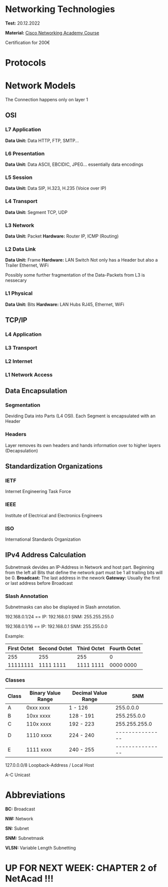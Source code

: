 # Networking Technologies
**Test:** 20.12.2022

**Material:** [Cisco Networking Academy Course](hhttps://lms.netacad.com/course/view.php?id=1494354) 

Certification for 200€

# Protocols

# Network Models
The Connection happens only on layer 1
## OSI
### L7 Application
**Data Unit:** Data
HTTP, FTP, SMTP...
### L6 Presentation
**Data Unit:** Data
ASCII, EBCIDIC, JPEG... essentially data encodings
### L5 Session
**Data Unit:** Data
SIP, H.323, H.235 (Voice over IP)
### L4 Transport
**Data Unit:** Segment
TCP, UDP
### L3 Network
**Data Unit:** Packet
**Hardware:** Router
IP, ICMP (Routing)
### L2 Data Link
**Data Unit:** Frame
**Hardware:** LAN Switch
Not only has a Header but also a Trailer
Ethernet, WiFi

Possibly some further fragmentation of the Data-Packets from L3 is nessecary 
### L1 Physical
**Data Unit:** Bits
**Hardware:** LAN Hubs
RJ45, Ethernet, WiFi

## TCP/IP
### L4 Application
### L3 Transport
### L2 Internet
### L1 Network Access

## Data Encapsulation
### Segmentation
Deviding Data into Parts (L4 OSI).
Each Segment is encapsulated with an Header
### Headers
Layer removes its own headers and hands information over to higher layers (Decapsulation)

## Standardization Organizations
### IETF
Internet Engineering Task Force
### IEEE
Institute of Electrical and Electronics Engineers
### ISO
International Standards Organization
## IPv4 Address Calculation
Subnetmask devides an IP-Address in Network and host part.
Beginning from the left all Bits that define the network part must be 1 all trailing bits will be 0.
**Broadcast:** The last address in the nework
**Gateway:** Usually the first or last address before Broadcast
### Slash Annotation
Subnetmasks can also be displayed in Slash annotation. 

192.168.0.1/24 == IP: 192.168.0.1 SNM: 255.255.255.0

192.168.0.1/16 == IP: 192.168.0.1 SNM: 255.255.0.0


Example:

| First Octet | Second Octet | Third Octet | Fourth Octet |
| - | - | - | - |
| 255 | 255 | 255 | 0 |
| 11111111 | 1111 1111| 1111 1111| 0000 0000 |

### Classes
| Class | Binary Value Range | Decimal Value Range | SNM |
| - | - | - | - |
| A | 0xxx xxxx | 1 - 126 | 255.0.0.0 |
| B | 10xx xxxx | 128 - 191| 255.255.0.0 |
| C | 110x xxxx | 192 - 223 | 255.255.255.0 |
| D | 1110 xxxx | 224 - 240 | ---------------|
| E | 1111 xxxx | 240 - 255 | ---------------|

127.0.0.0/8 Loopback-Address / Local Host

A-C Unicast
# Abbreviations
**BC:** Broadcast

**NW:** Network

**SN:** Subnet

**SNM:** Subnetmask

**VLSN:** Variable Length Subnetting

# UP FOR NEXT WEEK: CHAPTER 2 of NetAcad !!!